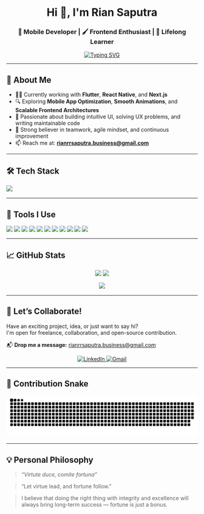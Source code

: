 <h1 align="center">Hi 👋, I'm Rian Saputra</h1>

<h3 align="center">🚀 Mobile Developer | 🖌️ Frontend Enthusiast | 🌱 Lifelong Learner</h3>

<p align="center">
  <a href="https://github.com/riansap">
    <img src="https://readme-typing-svg.demolab.com?font=Fira+Code&size=24&duration=3000&pause=1000&color=007fff&center=true&vCenter=true&width=500&lines=Mobile+%2F+Frontend+Developer;Flutter+%2F+React+Native+%2F+Next.JS;Always+Learning+Something+New" alt="Typing SVG" />
  </a>
</p>

---

## 🚀 About Me

- 👨‍💻 Currently working with **Flutter**, **React Native**, and **Next.js**
- 🔍 Exploring **Mobile App Optimization**, **Smooth Animations**, and **Scalable Frontend Architectures**
- 🎯 Passionate about building intuitive UI, solving UX problems, and writing maintainable code
- 🤝 Strong believer in teamwork, agile mindset, and continuous improvement
- 📫 Reach me at: **rianrrsaputra.business@gmail.com**

---

## 🛠️ Tech Stack

<p align="left">
  <img src="https://skillicons.dev/icons?i=dart,flutter,html,css,js,ts,react,nextjs,nodejs,express,tailwind,postgresql" />
</p>

---

## 🧰 Tools I Use

<p align="left">
  <img src="https://custom-icon-badges.demolab.com/badge/Visual%20Studio%20Code-0078d7.svg?logo=vsc&logoColor=white&style=for-the-badge" />
  <img src="https://img.shields.io/badge/Xcode-007ACC?logo=Xcode&logoColor=white&style=for-the-badge" />
  <img src="https://img.shields.io/badge/Postman-orange?logo=postman&logoColor=fff&style=for-the-badge" />
  <img src="https://img.shields.io/badge/Figma-black?logo=figma&logoColor=fff&style=for-the-badge" />
  <img src="https://img.shields.io/badge/GitLab%20CI-FC6D26?logo=gitlab&logoColor=fff&style=for-the-badge" />
  <img src="https://img.shields.io/badge/GitHub-black?logo=github&style=for-the-badge" />
  <img src="https://img.shields.io/badge/macOS-000000?logo=apple&logoColor=F0F0F0&style=for-the-badge" />
  <img src="https://img.shields.io/badge/iOS-000000?&logo=apple&logoColor=white&style=for-the-badge" />
  <img src="https://img.shields.io/badge/Android-3DDC84?logo=android&logoColor=white&style=for-the-badge" />
  <img src="https://img.shields.io/badge/Trello-blue?logo=trello&style=for-the-badge" />
  <img src="https://img.shields.io/badge/Slack-4A154B?logo=slack&logoColor=fff&style=for-the-badge" />
  
  
</p>

---

## 📈 GitHub Stats

<p align="center">
  <img src="https://github-readme-stats.vercel.app/api?username=riansap&show_icons=true&theme=tokyonight&hide_border=true" width="350"/>
  <img src="https://github-readme-streak-stats.herokuapp.com?user=riansap&theme=tokyonight&hide_border=true" width="350"/>
</p>
<p align="center">
  <img src="https://github-readme-stats.vercel.app/api/top-langs/?username=riansap&layout=compact&theme=tokyonight&hide_border=true" width="300"/>
</p>

---

## 🤝 Let’s Collaborate!

Have an exciting project, idea, or just want to say hi?  
I'm open for freelance, collaboration, and open-source contribution.

📬 **Drop me a message:** [rianrrsaputra.business@gmail.com](mailto:rianrrsaputra.business@gmail.com)

<p align="center">
  <a href="https://linkedin.com/in/riansap" target="_blank">
    <img src="https://img.shields.io/badge/LinkedIn-blue?logo=linkedin&logoColor=fff&style=for-the-badge" alt="LinkedIn" />
  </a>
  <a href="mailto:rianrrsaputra.business@gmail.com" target="_blank">
    <img src="https://img.shields.io/badge/Gmail-red?logo=gmail&logoColor=fff&style=for-the-badge" alt="Gmail" />
  </a>
</p>

---

## 🐍 Contribution Snake

<p align="center">
  <img src="https://raw.githubusercontent.com/platane/platane/output/github-contribution-grid-snake.svg" alt="GitHub Contribution Snake" />
</p>

---

## 💡 Personal Philosophy

> _“Virtute duce, comite fortuna”_

> “Let virtue lead, and fortune follow.”

> I believe that doing the right thing with integrity and excellence will always bring long-term success — fortune is just a bonus.
